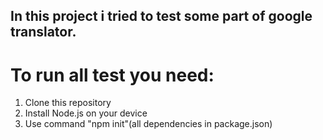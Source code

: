 ## In this project i tried to test some part of google translator.

# To run all test you need: 
1. Clone this repository
2. Install Node.js on your device
3. Use command "npm init"(all dependencies in package.json)
